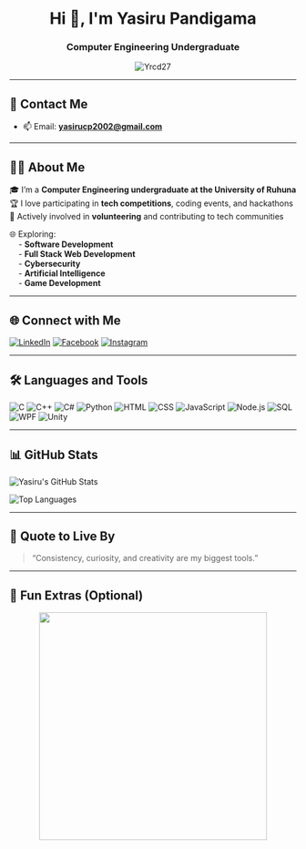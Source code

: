<h1 align="center">Hi 👋, I'm Yasiru Pandigama</h1>
<h3 align="center">Computer Engineering Undergraduate</h3>

<p align="center">
  <img src="https://komarev.com/ghpvc/?username=Yrcd27&label=Profile%20views&color=0e75b6&style=flat" alt="Yrcd27" />
</p>

---

## 📧 Contact Me

- 📫 Email: **yasirucp2002@gmail.com**

---

## 👨‍💻 About Me

🎓 I’m a **Computer Engineering undergraduate at the University of Ruhuna**  
🏆 I love participating in **tech competitions**, coding events, and hackathons  
🤝 Actively involved in **volunteering** and contributing to tech communities


🌐 Exploring:  
&nbsp;&nbsp;&nbsp;&nbsp;- **Software Development**  
&nbsp;&nbsp;&nbsp;&nbsp;- **Full Stack Web Development**  
&nbsp;&nbsp;&nbsp;&nbsp;- **Cybersecurity**  
&nbsp;&nbsp;&nbsp;&nbsp;- **Artificial Intelligence**  
&nbsp;&nbsp;&nbsp;&nbsp;- **Game Development**




---

## 🌐 Connect with Me

[![LinkedIn](https://img.shields.io/badge/LinkedIn-0A66C2?style=flat&logo=linkedin&logoColor=white)](https://www.linkedin.com/in/yasiru-pandigama-71a960291)
[![Facebook](https://img.shields.io/badge/Facebook-1877F2?style=flat&logo=facebook&logoColor=white)](https://www.facebook.com/share/18sS8KBYWn/)
[![Instagram](https://img.shields.io/badge/Instagram-E4405F?style=flat&logo=instagram&logoColor=white)](https://www.instagram.com/yrcd27/?hl=en)


---

## 🛠️ Languages and Tools

![C](https://img.shields.io/badge/C-00599C?style=flat&logo=c&logoColor=white)
![C++](https://img.shields.io/badge/C++-00599C?style=flat&logo=c%2B%2B&logoColor=white)
![C#](https://img.shields.io/badge/C%23-239120?style=flat&logo=c-sharp&logoColor=white)
![Python](https://img.shields.io/badge/Python-3776AB?style=flat&logo=python&logoColor=white)
![HTML](https://img.shields.io/badge/HTML5-E34F26?style=flat&logo=html5&logoColor=white)
![CSS](https://img.shields.io/badge/CSS3-1572B6?style=flat&logo=css3&logoColor=white)
![JavaScript](https://img.shields.io/badge/JavaScript-F7DF1E?style=flat&logo=javascript&logoColor=black)
![Node.js](https://img.shields.io/badge/Node.js-339933?style=flat&logo=nodedotjs&logoColor=white)
![SQL](https://img.shields.io/badge/SQL-003B57?style=flat&logo=sqlite&logoColor=white)
![WPF](https://img.shields.io/badge/WPF-512BD4?style=flat&logo=windows&logoColor=white)
![Unity](https://img.shields.io/badge/Unity-100000?style=flat&logo=unity&logoColor=white)

---

## 📊 GitHub Stats

![Yasiru's GitHub Stats](https://github-readme-stats.vercel.app/api?username=Yrcd27&show_icons=true&theme=dark&count_private=true)

![Top Languages](https://github-readme-stats.vercel.app/api/top-langs/?username=Yrcd27&layout=compact&theme=dark)

---

## 🎯 Quote to Live By

> “Consistency, curiosity, and creativity are my biggest tools.”

---

## 🎉 Fun Extras (Optional)

<p align="center">
  <img src="https://media.giphy.com/media/qgQUggAC3Pfv687qPC/giphy.gif" width="400"/>
</p>
